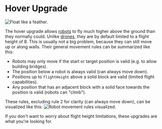 # Hover Upgrade

![Float like a feather.](oredict:oc:hoverUpgrade1)

The hover upgrade allows [robots](../block/robot.md) to fly much higher above the ground than they normally could. Unlike [drones](drone.md), they are by default limited to a flight height of 8. This is usually not a big problem, because they can still move up or along walls. Their general movement rules can be summarized like this:
- Robots may only move if the start or target position is valid (e.g. to allow building bridges).
- The position below a robot is always valid (can always move down).
- Positions up to `flightHeight` above a solid block are valid (limited flight capabilities).
- Any position that has an adjacent block with a solid face towards the position is valid (robots can "climb").

These rules, excluding rule 2 for clarity (can always move down), can be visualized like this:
![Robot movement rules visualized.](opencomputers:doc/img/robotMovement.png)

If you don't want to worry about flight height limitations, these upgrades are what you're looking for.